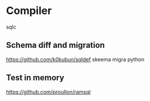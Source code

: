 # Compiler

sqlc

## Schema diff and migration

https://github.com/k0kubun/sqldef
skeema
migra python





## Test in memory

https://github.com/proullon/ramsql
